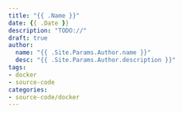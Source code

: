 ```yaml
---
title: "{{ .Name }}"
date: {{ .Date }}
description: "TODO://"
draft: true
author:
  name: "{{ .Site.Params.Author.name }}"
  desc: "{{ .Site.Params.Author.description }}"
tags:
- docker
- source-code
categories:
- source-code/docker
---
```

